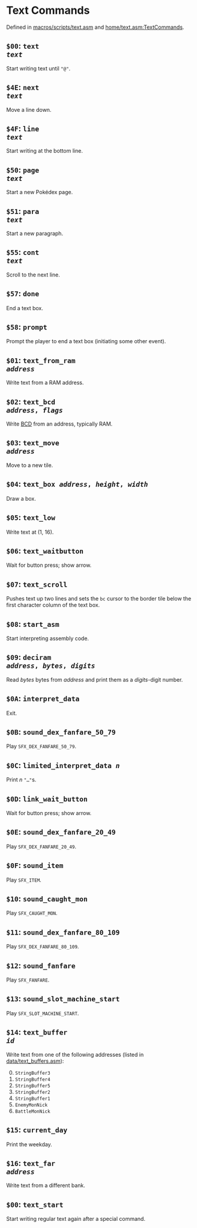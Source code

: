 # Text Commands

Defined in [macros/scripts/text.asm](/macros/scripts/text.asm) and [home/text.asm:TextCommands](/home/text.asm).


## `$00`: <code>text <i>text</i></code>

Start writing text until `"@"`.


## `$4E`: <code>next <i>text</i></code>

Move a line down.


## `$4F`: <code>line <i>text</i></code>

Start writing at the bottom line.


## `$50`: <code>page <i>text</i></code>

Start a new Pokédex page.


## `$51`: <code>para <i>text</i></code>

Start a new paragraph.


## `$55`: <code>cont <i>text</i></code>

Scroll to the next line.


## `$57`: `done`

End a text box.


## `$58`: `prompt`

Prompt the player to end a text box (initiating some other event).


## `$01`: <code>text_from_ram <i>address</i></code>

Write text from a RAM address.


## `$02`: <code>text_bcd <i>address</i>, <i>flags</i></code>

Write [BCD][bcd] from an address, typically RAM.

[bcd]: https://en.wikipedia.org/wiki/Binary-coded_decimal


## `$03`: <code>text_move <i>address</i></code>

Move to a new tile.


## `$04`: <code>text_box <i>address</i>, <i>height</i>, <i>width</i></code>

Draw a box.


## `$05`: `text_low`

Write text at (1, 16).


## `$06`: `text_waitbutton`

Wait for button press; show arrow.


## `$07`: `text_scroll`

Pushes text up two lines and sets the `bc` cursor to the border tile below the
first character column of the text box.


## `$08`: `start_asm`

Start interpreting assembly code.


## `$09`: <code>deciram <i>address</i>, <i>bytes</i>, <i>digits</i></code>

Read *bytes* bytes from *address* and print them as a *digits*-digit number.


## `$0A`: `interpret_data`

Exit.


## `$0B`: `sound_dex_fanfare_50_79`

Play `SFX_DEX_FANFARE_50_79`.


## `$0C`: <code>limited_interpret_data <i>n</i></code>

Print *n* `"…"`s.


## `$0D`: `link_wait_button`

Wait for button press; show arrow.


## `$0E`: `sound_dex_fanfare_20_49`

Play `SFX_DEX_FANFARE_20_49`.


## `$0F`: `sound_item`

Play `SFX_ITEM`.


## `$10`: `sound_caught_mon`

Play `SFX_CAUGHT_MON`.


## `$11`: `sound_dex_fanfare_80_109`

Play `SFX_DEX_FANFARE_80_109`.


## `$12`: `sound_fanfare`

Play `SFX_FANFARE`.


## `$13`: `sound_slot_machine_start`

Play `SFX_SLOT_MACHINE_START`.


## `$14`: <code>text_buffer <i>id</i></code>

Write text from one of the following addresses (listed in [data/text_buffers.asm](/data/text_buffers.asm)):

0. `StringBuffer3`
1. `StringBuffer4`
2. `StringBuffer5`
3. `StringBuffer2`
4. `StringBuffer1`
5. `EnemyMonNick`
6. `BattleMonNick`


## `$15`: `current_day`

Print the weekday.


## `$16`: <code>text_far <i>address</i></code>

Write text from a different bank.


## `$00`: `text_start`

Start writing regular text again after a special command.
